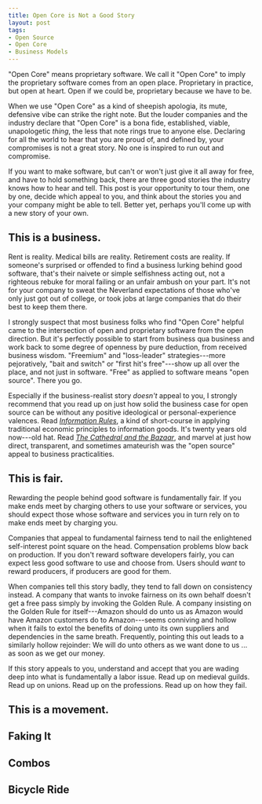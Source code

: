 ```yaml
---
title: Open Core is Not a Good Story
layout: post
tags:
- Open Source
- Open Core
- Business Models
---
```


"Open Core" means proprietary software.  We call it "Open Core" to imply the proprietary software comes from an open place.  Proprietary in practice, but open at heart.  Open if we could be, proprietary because we have to be.

When we use "Open Core" as a kind of sheepish apologia, its mute, defensive vibe can strike the right note.  But the louder companies and the industry declare that "Open Core" is a bona fide, established, viable, unapologetic _thing_, the less that note rings true to anyone else.   Declaring for all the world to hear that you are proud of, and defined by, your compromises is not a great story.  No one is inspired to run out and compromise.

If you want to make software, but can't or won't just give it all away for free, and have to hold something back, there are three good stories the industry knows how to hear and tell.  This post is your opportunity to tour them, one by one, decide which appeal to you, and think about the stories you and your company might be able to tell.  Better yet, perhaps you'll come up with a new story of your own.

<h2 id="business">This is a business.</h2>

Rent is reality.  Medical bills are reality.  Retirement costs are reality.  If someone's surprised or offended to find a business lurking behind good software, that's their naivete or simple selfishness acting out, not a righteous rebuke for moral failing or an unfair ambush on your part.  It's not for your company to sweat the Neverland expectations of those who've only just got out of college, or took jobs at large companies that do their best to keep them there.

I strongly suspect that most business folks who find "Open Core" helpful came to the intersection of open and proprietary software from the open direction.  But it's perfectly possible to start from business qua business and work back to some degree of openness by pure deduction, from received business wisdom.  "Freemium" and "loss-leader" strategies---more pejoratively, "bait and switch" or "first hit's free"---show up all over the place, and not just in software.  "Free" as applied to software means "open source".  There you go.

Especially if the business-realist story _doesn't_ appeal to you, I strongly recommend that you read up on just how solid the business case for open source can be without any positive ideological or personal-experience valences.  Read [_Information Rules_](https://books.kemitchell.com/books/information-rules), a kind of short-course in applying traditional economic principles to information goods.  It's twenty years old now---old hat.  Read [_The Cathedral and the Bazaar_](https://books.kemitchell.com/books/cathedral-bazaar), and marvel at just how direct, transparent, and sometimes amateurish was the "open source" appeal to business practicalities.

<h2 id="fair">This is fair.</h2>

Rewarding the people behind good software is fundamentally fair.  If you make ends meet by charging others to use your software or services, you should expect those whose software and services you in turn rely on to make ends meet by charging you. 

Companies that appeal to fundamental fairness tend to nail the enlightened self-interest point square on the head.  Compensation problems blow back on production.  If you don't reward software developers fairly, you can expect less good software to use and choose from.  Users should _want_ to reward producers, if producers are good for them.

When companies tell this story badly, they tend to fall down on consistency instead.  A company that wants to invoke fairness on its own behalf doesn't get a free pass simply by invoking the Golden Rule.  A company insisting on the Golden Rule for itself---Amazon should do unto us as Amazon would have Amazon customers do to Amazon---seems conniving and hollow when it fails to extol the benefits of doing unto its own suppliers and dependencies in the same breath.  Frequently, pointing this out leads to a similarly hollow rejoinder:  We will do unto others as we want done to us ... as soon as we get our money.

If this story appeals to you, understand and accept that you are wading deep into what is fundamentally a labor issue.  Read up on medieval guilds.  Read up on unions.  Read up on the professions.  Read up on how they fail.

<h2 id="movement">This is a movement.</h2>

## Faking It

## Combos

## Bicycle Ride

